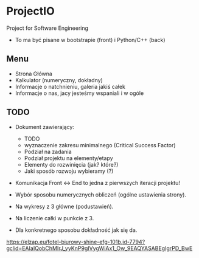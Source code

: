 # ProjectIO
Project for Software Engineering

- To ma być pisane w bootstrapie (front) i Python/C++ (back)

## Menu
- Strona Główna
- Kalkulator (numeryczny, dokładny)
- Informacje o natchnieniu, galeria jakiś całek
- Informacje o nas, jacy jesteśmy wspaniali i w ogóle


## TODO
- Dokument zawierający:
    + TODO
    + wyznaczenie zakresu minimalnego (Critical Success Factor)
    + Podział na zadania
    + Podział projektu na elementy/etapy
    + Elementy do rozwinięcia (jak? które?)
    + Jaki sposób rozwoju wybieramy (?)
- Komunikacja Front <-> End to jedna z pierwszych iteracji projektu!

- Wybór sposobu numerycznych obliczeń (ogólne ustawienia strony).
- Na wykresy z 3 główne (podustawień).
- Na liczenie całki w punkcie z 3.
- Dla konkretnego sposobu dokładność jak się da.


https://elzap.eu/fotel-biurowy-shine-efg-101b,id-7794?gclid=EAIaIQobChMIrJ_yyKnP9gIVygWiAx1_Ow_9EAQYASABEgIgrPD_BwE
